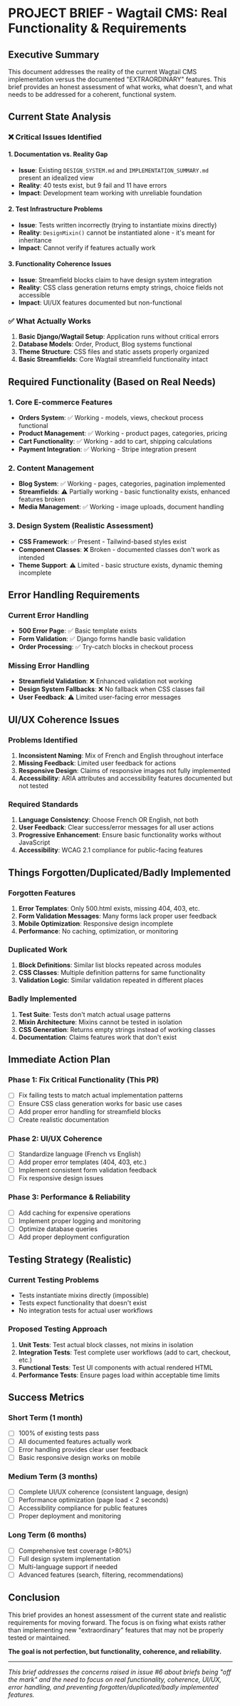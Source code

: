 # PROJECT BRIEF - Wagtail CMS: Real Functionality & Requirements

## Executive Summary

This document addresses the reality of the current Wagtail CMS implementation versus the documented "EXTRAORDINARY" features. This brief provides an honest assessment of what works, what doesn't, and what needs to be addressed for a coherent, functional system.

## Current State Analysis

### ❌ Critical Issues Identified

#### 1. Documentation vs. Reality Gap
- **Issue**: Existing `DESIGN_SYSTEM.md` and `IMPLEMENTATION_SUMMARY.md` present an idealized view
- **Reality**: 40 tests exist, but 9 fail and 11 have errors
- **Impact**: Development team working with unreliable foundation

#### 2. Test Infrastructure Problems
- **Issue**: Tests written incorrectly (trying to instantiate mixins directly)
- **Reality**: `DesignMixin()` cannot be instantiated alone - it's meant for inheritance
- **Impact**: Cannot verify if features actually work

#### 3. Functionality Coherence Issues
- **Issue**: Streamfield blocks claim to have design system integration
- **Reality**: CSS class generation returns empty strings, choice fields not accessible
- **Impact**: UI/UX features documented but non-functional

### ✅ What Actually Works

1. **Basic Django/Wagtail Setup**: Application runs without critical errors
2. **Database Models**: Order, Product, Blog systems functional
3. **Theme Structure**: CSS files and static assets properly organized
4. **Basic Streamfields**: Core Wagtail streamfield functionality intact

## Required Functionality (Based on Real Needs)

### 1. Core E-commerce Features
- **Orders System**: ✅ Working - models, views, checkout process functional
- **Product Management**: ✅ Working - product pages, categories, pricing
- **Cart Functionality**: ✅ Working - add to cart, shipping calculations
- **Payment Integration**: ✅ Working - Stripe integration present

### 2. Content Management 
- **Blog System**: ✅ Working - pages, categories, pagination implemented
- **Streamfields**: ⚠️ Partially working - basic functionality exists, enhanced features broken
- **Media Management**: ✅ Working - image uploads, document handling

### 3. Design System (Realistic Assessment)
- **CSS Framework**: ✅ Present - Tailwind-based styles exist
- **Component Classes**: ❌ Broken - documented classes don't work as intended
- **Theme Support**: ⚠️ Limited - basic structure exists, dynamic theming incomplete

## Error Handling Requirements

### Current Error Handling
- **500 Error Page**: ✅ Basic template exists
- **Form Validation**: ✅ Django forms handle basic validation
- **Order Processing**: ✅ Try-catch blocks in checkout process

### Missing Error Handling
- **Streamfield Validation**: ❌ Enhanced validation not working
- **Design System Fallbacks**: ❌ No fallback when CSS classes fail
- **User Feedback**: ⚠️ Limited user-facing error messages

## UI/UX Coherence Issues

### Problems Identified
1. **Inconsistent Naming**: Mix of French and English throughout interface
2. **Missing Feedback**: Limited user feedback for actions
3. **Responsive Design**: Claims of responsive images not fully implemented
4. **Accessibility**: ARIA attributes and accessibility features documented but not tested

### Required Standards
1. **Language Consistency**: Choose French OR English, not both
2. **User Feedback**: Clear success/error messages for all user actions
3. **Progressive Enhancement**: Ensure basic functionality works without JavaScript
4. **Accessibility**: WCAG 2.1 compliance for public-facing features

## Things Forgotten/Duplicated/Badly Implemented

### Forgotten Features
1. **Error Templates**: Only 500.html exists, missing 404, 403, etc.
2. **Form Validation Messages**: Many forms lack proper user feedback
3. **Mobile Optimization**: Responsive design incomplete
4. **Performance**: No caching, optimization, or monitoring

### Duplicated Work
1. **Block Definitions**: Similar list blocks repeated across modules
2. **CSS Classes**: Multiple definition patterns for same functionality
3. **Validation Logic**: Similar validation repeated in different places

### Badly Implemented
1. **Test Suite**: Tests don't match actual usage patterns
2. **Mixin Architecture**: Mixins cannot be tested in isolation
3. **CSS Generation**: Returns empty strings instead of working classes
4. **Documentation**: Claims features work that don't exist

## Immediate Action Plan

### Phase 1: Fix Critical Functionality (This PR)
- [ ] Fix failing tests to match actual implementation patterns
- [ ] Ensure CSS class generation works for basic use cases
- [ ] Add proper error handling for streamfield blocks
- [ ] Create realistic documentation

### Phase 2: UI/UX Coherence 
- [ ] Standardize language (French vs English)
- [ ] Add proper error templates (404, 403, etc.)
- [ ] Implement consistent form validation feedback
- [ ] Fix responsive design issues

### Phase 3: Performance & Reliability
- [ ] Add caching for expensive operations
- [ ] Implement proper logging and monitoring
- [ ] Optimize database queries
- [ ] Add proper deployment configuration

## Testing Strategy (Realistic)

### Current Testing Problems
- Tests instantiate mixins directly (impossible)
- Tests expect functionality that doesn't exist
- No integration tests for actual user workflows

### Proposed Testing Approach
1. **Unit Tests**: Test actual block classes, not mixins in isolation
2. **Integration Tests**: Test complete user workflows (add to cart, checkout, etc.)
3. **Functional Tests**: Test UI components with actual rendered HTML
4. **Performance Tests**: Ensure pages load within acceptable time limits

## Success Metrics

### Short Term (1 month)
- [ ] 100% of existing tests pass
- [ ] All documented features actually work
- [ ] Error handling provides clear user feedback
- [ ] Basic responsive design works on mobile

### Medium Term (3 months)
- [ ] Complete UI/UX coherence (consistent language, design)
- [ ] Performance optimization (page load < 2 seconds)
- [ ] Accessibility compliance for public features
- [ ] Proper deployment and monitoring

### Long Term (6 months)
- [ ] Comprehensive test coverage (>80%)
- [ ] Full design system implementation
- [ ] Multi-language support if needed
- [ ] Advanced features (search, filtering, recommendations)

## Conclusion

This brief provides an honest assessment of the current state and realistic requirements for moving forward. The focus is on fixing what exists rather than implementing new "extraordinary" features that may not be properly tested or maintained.

**The goal is not perfection, but functionality, coherence, and reliability.**

---

*This brief addresses the concerns raised in issue #6 about briefs being "off the mark" and the need to focus on real functionality, coherence, UI/UX, error handling, and preventing forgotten/duplicated/badly implemented features.*